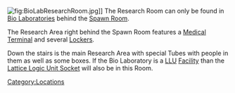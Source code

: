 ![](BioLabResearchRoom.jpg "fig:BioLabResearchRoom.jpg")\]\] The
Research Room can only be found in [Bio
Laboratories](Bio_Laboratory "wikilink") behind the [Spawn
Room](Spawn_Room "wikilink").

The Research Area right behind the Spawn Room features a [Medical
Terminal](Medical_Terminal "wikilink") and several
[Lockers](Locker "wikilink").

Down the stairs is the main Research Area with special Tubes with people
in them as well as some boxes. If the Bio Laboratory is a
[LLU](LLU "wikilink") [Facility](Facility "wikilink") than the [Lattice
Logic Unit Socket](Lattice_Logic_Unit_Socket "wikilink") will also be in
this Room.

[Category:Locations](Category:Locations "wikilink")